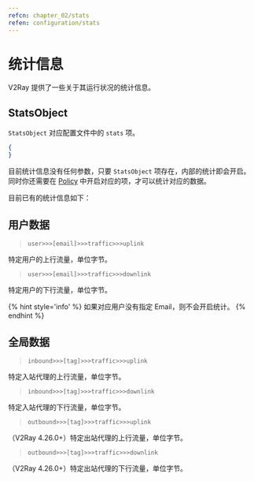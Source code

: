 ```yaml
---
refcn: chapter_02/stats
refen: configuration/stats
---
```


# 统计信息

V2Ray 提供了一些关于其运行状况的统计信息。

## StatsObject

`StatsObject` 对应配置文件中的 `stats` 项。

```json
{
}
```

目前统计信息没有任何参数，只要 `StatsObject` 项存在，内部的统计即会开启。同时你还需要在 [Policy](policy.md) 中开启对应的项，才可以统计对应的数据。

目前已有的统计信息如下：

## 用户数据

> `user>>>[email]>>>traffic>>>uplink`

特定用户的上行流量，单位字节。

> `user>>>[email]>>>traffic>>>downlink` 

特定用户的下行流量，单位字节。

{% hint style='info' %}
如果对应用户没有指定 Email，则不会开启统计。
{% endhint %}

## 全局数据

> `inbound>>>[tag]>>>traffic>>>uplink`

特定入站代理的上行流量，单位字节。

> `inbound>>>[tag]>>>traffic>>>downlink`

特定入站代理的下行流量，单位字节。

> `outbound>>>[tag]>>>traffic>>>uplink`

（V2Ray 4.26.0+）特定出站代理的上行流量，单位字节。

> `outbound>>>[tag]>>>traffic>>>downlink`

（V2Ray 4.26.0+）特定出站代理的下行流量，单位字节。
